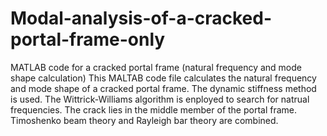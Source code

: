 # Modal-analysis-of-a-cracked-portal-frame-only
MATLAB code for a cracked portal frame (natural frequency and mode shape calculation)
This MALTAB code file calculates the natural frequency and mode shape of a cracked portal frame. 
The dynamic stiffness method is used. 
The Wittrick-Williams algorithm is enployed to search for natrual frequencies.
The crack lies in the middle member of the portal frame. 
Timoshenko beam theory and Rayleigh bar theory are combined.
